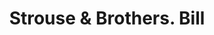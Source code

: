 ---
doi: 10.7916/D8HM6MMP
date_other: '1890'
date_other_textual: 1890-1899
form: printed ephemera
genre:
- Invoices
name:
- Strouse & Brothers
object_in_context_url: https://biggert.cul.columbia.edu/items/view/ave_biggert_01867
subject_hierarchical_geographic:
- Baltimore, Maryland, United States
subject_name:
- Strouse & Brothers
title: Strouse & Brothers. Bill
sort_title: Strouse & Brothers. Bill
call_number: ave_biggert_01867
coordinates:
- 39.28333333333333,-76.61666666666666
pid: ave_biggert_01867
identifiers: ave_biggert_01867
thumbnail: https://derivativo-3.library.columbia.edu/iiif/2/ldpd:490596/full/!256,256/0/native.jpg
permalink: "/biggert/ave_biggert_01867/"
layout: iiif-image-page
---